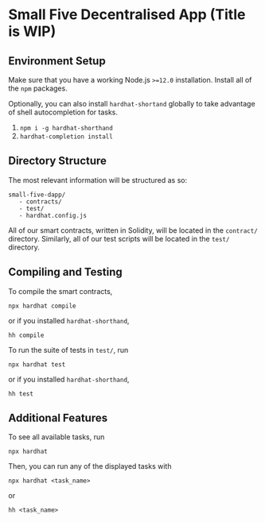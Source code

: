 # Small Five Decentralised App (Title is WIP)

## Environment Setup
Make sure that you have a working Node.js `>=12.0` installation.
Install all of the `npm` packages.

Optionally, you can also install `hardhat-shortand` globally to take advantage of
shell autocompletion for tasks.
1. `npm i -g hardhat-shorthand`
2. `hardhat-completion install`

## Directory Structure
The most relevant information will be structured as so:
```
small-five-dapp/
   - contracts/
   - test/
   - hardhat.config.js
```
All of our smart contracts, written in Solidity, will be located in the 
`contract/` directory. Similarly, all of our test scripts will be located 
in the `test/` directory.

## Compiling and Testing
To compile the smart contracts, 
```
npx hardhat compile
```
or if you installed `hardhat-shorthand`, 
```
hh compile
```
To run the suite of tests in `test/`, run
```
npx hardhat test
```
or if you installed `hardhat-shorthand`,
```
hh test
```

## Additional Features
To see all available tasks, run 
```
npx hardhat
```

Then, you can run any of the displayed tasks with
```
npx hardhat <task_name>
```
or 
```
hh <task_name>
```
